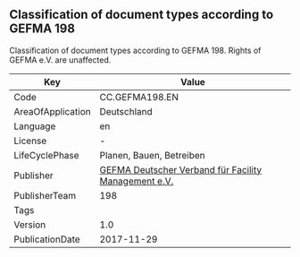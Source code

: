 ## Classification of document types according to GEFMA 198
Classification of document types according to  GEFMA 198. Rights of GEFMA e.V. are unaffected.

Key | Value |
--|--|
Code | CC.GEFMA198.EN |  
AreaOfApplication | Deutschland |  
Language | en |  
License | - |  
LifeCyclePhase | Planen, Bauen, Betreiben |  
Publisher | [GEFMA Deutscher Verband für Facility Management e.V.](https://www.gefma.de) |  
PublisherTeam | 198 |  
Tags |  |  
Version | 1.0 |  
PublicationDate | 2017-11-29 |  
